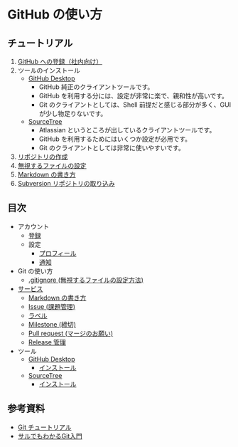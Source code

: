 # GitHub の使い方


## チュートリアル
1. [GitHub への登録（社内向け）](./Account/Register/Miharu.md)
1. ツールのインストール
    * [GitHub Desktop](./Tool/GitHubDesktop/Install/README.md)
        * GitHub 純正のクライアントツールです。
        * GitHub を利用する分には、設定が非常に楽で、親和性が高いです。
        * Git のクライアントとしては、Shell 前提だと感じる部分が多く、GUI が少し物足りないです。
    * [SourceTree](./Tool/SourceTree/Install/README.md)
        * Atlassian というところが出しているクライアントツールです。
        * GitHub を利用するためにはいくつか設定が必用です。
        * Git のクライアントとしては非常に使いやすいです。
1. [リポジトリの作成](./Service/Repository/Create/README.md)
1. [無視するファイルの設定](./Git/GitIgnore/README.md)
1. [Markdown の書き方](./Service/Markdown/README.md)
1. [Subversion リポジトリの取り込み](./Git/Subversion/Import/README.md)



## 目次
* アカウント
    * [登録](./Account/Register/README.md)
    * 設定
        * [プロフィール](./Account/Setting/Profile/README.md)
        * [通知](./Account/Setting/NotificationCenter/README.md)
* Git の使い方
    * [.gitignore (無視するファイルの設定方法)](./Git/GitIgnore/README.md)
* [サービス](./Service/README.md)
    * [Markdown の書き方](./Service/Markdown/README.md)
    * [Issue (課題管理)](./Service/Issue/README.md)
    * [ラベル](./Service/Label/README.md)
    * [Milestone (締切)](./Service/Milestone/README.md)
    * [Pull request (マージのお願い)](./Service/Pull-request/README.md)
    * [Release 管理](./Service/Release/README.md)
* ツール
    * [GitHub Desktop](./Tool/GitHubDesktop/README.md)
        * [インストール](./Tool/GitHubDesktop/Install/README.md)
    * [SourceTree](./Tool/SourceTree/README.md)
        * [インストール](./Tool/SourceTree/Install/README.md)



## 参考資料
* [Git チュートリアル](https://www.atlassian.com/ja/git/tutorial/)
* [サルでもわかるGit入門](http://www.backlog.jp/git-guide/)
